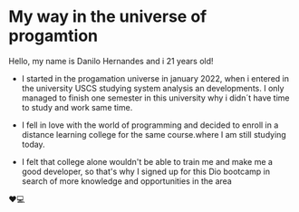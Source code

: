 # My way in the universe of progamtion

Hello, my name is Danilo Hernandes and i 21 years old!
 
 - I started in the progamation universe in january 2022, when i entered in the university USCS studying system analysis an developments. I only managed to finish one semester in this university why i didn´t have time to study and work same time.

 - I fell in love with the world of programming and decided to enroll in a distance learning college for the same course.where I am still studying today.

 - I felt that college alone wouldn't be able to train me and make me a good developer, so that's why I signed up for this Dio bootcamp in search of more knowledge and opportunities in the area

❤️💻
